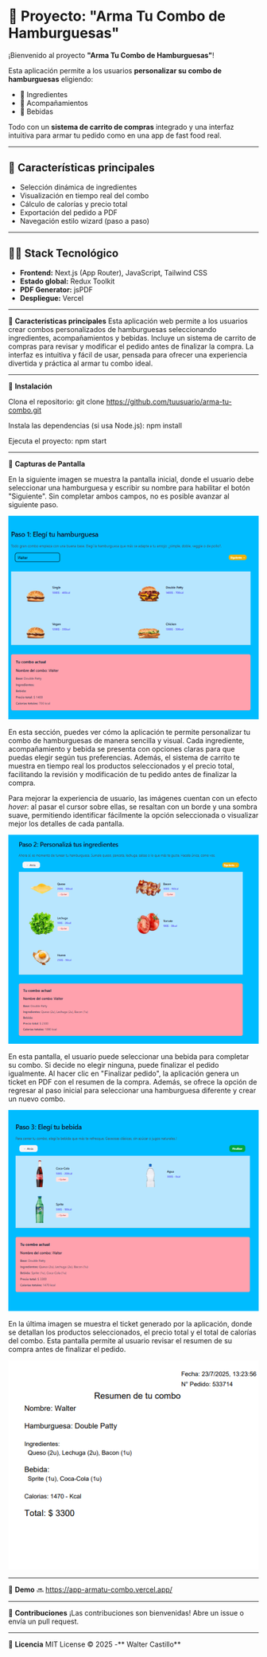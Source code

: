 # 🍔 Proyecto: "Arma Tu Combo de Hamburguesas"

¡Bienvenido al proyecto **"Arma Tu Combo de Hamburguesas"**!

Esta aplicación permite a los usuarios **personalizar su combo de hamburguesas** eligiendo:

- 🥩 Ingredientes
- 🍟 Acompañamientos
- 🥤 Bebidas

Todo con un **sistema de carrito de compras** integrado y una interfaz intuitiva para armar tu pedido como en una app de fast food real.

---

## 🚀 Características principales

- Selección dinámica de ingredientes
- Visualización en tiempo real del combo
- Cálculo de calorías y precio total
- Exportación del pedido a PDF
- Navegación estilo wizard (paso a paso)

---

## 🧑‍💻 Stack Tecnológico

- **Frontend:** Next.js (App Router), JavaScript, Tailwind CSS
- **Estado global:** Redux Toolkit
- **PDF Generator:** jsPDF
- **Despliegue:** Vercel

---
🚀 **Características principales**
Esta aplicación web permite a los usuarios crear combos personalizados de hamburguesas seleccionando ingredientes, acompañamientos y bebidas. Incluye un sistema de carrito de compras para revisar y modificar el pedido antes de finalizar la compra. La interfaz es intuitiva y fácil de usar, pensada para ofrecer una experiencia divertida y práctica al armar tu combo ideal.


---
📌 **Instalación**

Clona el repositorio:
git clone https://github.com/tuusuario/arma-tu-combo.git  

Instala las dependencias (si usa Node.js):
npm install  


Ejecuta el proyecto:
npm start  

---
📸 **Capturas de Pantalla**

En la siguiente imagen se muestra la pantalla inicial, donde el usuario debe seleccionar una hamburguesa y escribir su nombre para habilitar el botón "Siguiente". Sin completar ambos campos, no es posible avanzar al siguiente paso.

![alt text](image.png)

En esta sección, puedes ver cómo la aplicación te permite personalizar tu combo de hamburguesas de manera sencilla y visual. Cada ingrediente, acompañamiento y bebida se presenta con opciones claras para que puedas elegir según tus preferencias. Además, el sistema de carrito te muestra en tiempo real los productos seleccionados y el precio total, facilitando la revisión y modificación de tu pedido antes de finalizar la compra.

Para mejorar la experiencia de usuario, las imágenes cuentan con un efecto *hover*: al pasar el cursor sobre ellas, se resaltan con un borde y una sombra suave, permitiendo identificar fácilmente la opción seleccionada o visualizar mejor los detalles de cada pantalla.

![alt text](image-1.png)

En esta pantalla, el usuario puede seleccionar una bebida para completar su combo. Si decide no elegir ninguna, puede finalizar el pedido igualmente. Al hacer clic en "Finalizar pedido", la aplicación genera un ticket en PDF con el resumen de la compra. Además, se ofrece la opción de regresar al paso inicial para seleccionar una hamburguesa diferente y crear un nuevo combo.

![alt text](image-2.png)

En la última imagen se muestra el ticket generado por la aplicación, donde se detallan los productos seleccionados, el precio total y el total de calorías del combo. Esta pantalla permite al usuario revisar el resumen de su compra antes de finalizar el pedido.

![alt text](image-3.png)

---
🔗 **Demo**
🔜 https://app-armatu-combo.vercel.app/


---
🤝 **Contribuciones**
¡Las contribuciones son bienvenidas! Abre un issue o envía un pull request.


---
📜 **Licencia**
MIT License © 2025 -** Walter Castillo**